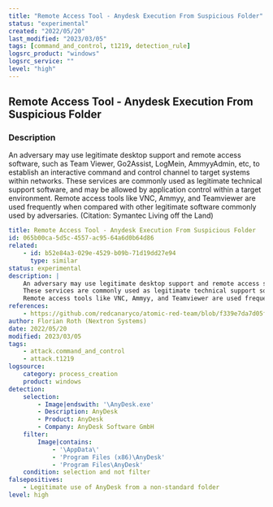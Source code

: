 ```yaml
---
title: "Remote Access Tool - Anydesk Execution From Suspicious Folder"
status: "experimental"
created: "2022/05/20"
last_modified: "2023/03/05"
tags: [command_and_control, t1219, detection_rule]
logsrc_product: "windows"
logsrc_service: ""
level: "high"
---
```


## Remote Access Tool - Anydesk Execution From Suspicious Folder

### Description

An adversary may use legitimate desktop support and remote access software, such as Team Viewer, Go2Assist, LogMein, AmmyyAdmin, etc, to establish an interactive command and control channel to target systems within networks.
These services are commonly used as legitimate technical support software, and may be allowed by application control within a target environment.
Remote access tools like VNC, Ammyy, and Teamviewer are used frequently when compared with other legitimate software commonly used by adversaries. (Citation: Symantec Living off the Land)


```yml
title: Remote Access Tool - Anydesk Execution From Suspicious Folder
id: 065b00ca-5d5c-4557-ac95-64a6d0b64d86
related:
    - id: b52e84a3-029e-4529-b09b-71d19dd27e94
      type: similar
status: experimental
description: |
    An adversary may use legitimate desktop support and remote access software, such as Team Viewer, Go2Assist, LogMein, AmmyyAdmin, etc, to establish an interactive command and control channel to target systems within networks.
    These services are commonly used as legitimate technical support software, and may be allowed by application control within a target environment.
    Remote access tools like VNC, Ammyy, and Teamviewer are used frequently when compared with other legitimate software commonly used by adversaries. (Citation: Symantec Living off the Land)
references:
    - https://github.com/redcanaryco/atomic-red-team/blob/f339e7da7d05f6057fdfcdd3742bfcf365fee2a9/atomics/T1219/T1219.md#atomic-test-2---anydesk-files-detected-test-on-windows
author: Florian Roth (Nextron Systems)
date: 2022/05/20
modified: 2023/03/05
tags:
    - attack.command_and_control
    - attack.t1219
logsource:
    category: process_creation
    product: windows
detection:
    selection:
        - Image|endswith: '\AnyDesk.exe'
        - Description: AnyDesk
        - Product: AnyDesk
        - Company: AnyDesk Software GmbH
    filter:
        Image|contains:
            - '\AppData\'
            - 'Program Files (x86)\AnyDesk'
            - 'Program Files\AnyDesk'
    condition: selection and not filter
falsepositives:
    - Legitimate use of AnyDesk from a non-standard folder
level: high

```
